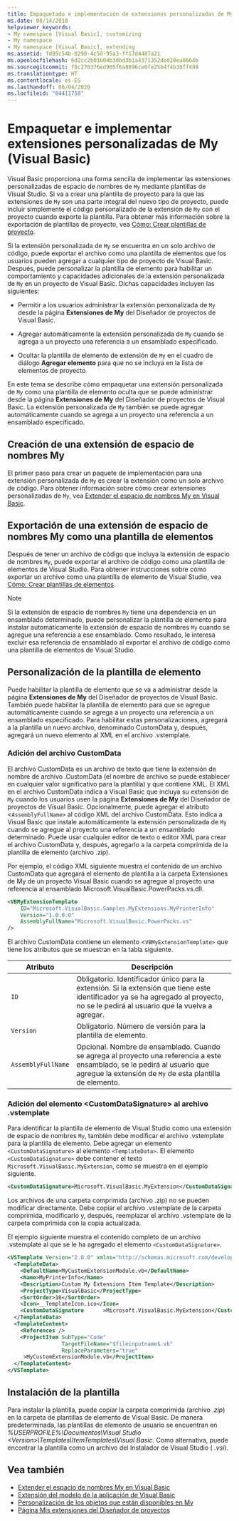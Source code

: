 ```yaml
---
title: Empaquetado e implementación de extensiones personalizadas de My
ms.date: 08/14/2018
helpviewer_keywords:
- My namespace [Visual Basic], customizing
- My namespace
- My namespace [Visual Basic], extending
ms.assetid: fd89c54b-0290-4c50-95a3-ff17d4487a21
ms.openlocfilehash: 6d2cc2b01b04b30bd3b1a4371352ded20ea8664b
ms.sourcegitcommit: f8c270376ed905f6a8896ce0fe25b4f4b38ff498
ms.translationtype: HT
ms.contentlocale: es-ES
ms.lasthandoff: 06/04/2020
ms.locfileid: "84411758"
---
```

# <a name="package-and-deploy-custom-my-extensions-visual-basic"></a>Empaquetar e implementar extensiones personalizadas de My (Visual Basic)

Visual Basic proporciona una forma sencilla de implementar las extensiones personalizadas de espacio de nombres de `My` mediante plantillas de Visual Studio. Si va a crear una plantilla de proyecto para la que las extensiones de `My` son una parte integral del nuevo tipo de proyecto, puede incluir simplemente el código personalizado de la extensión de `My` con el proyecto cuando exporte la plantilla. Para obtener más información sobre la exportación de plantillas de proyecto, vea [Cómo: Crear plantillas de proyecto](/visualstudio/ide/how-to-create-project-templates).

Si la extensión personalizada de `My` se encuentra en un solo archivo de código, puede exportar el archivo como una plantilla de elementos que los usuarios pueden agregar a cualquier tipo de proyecto de Visual Basic. Después, puede personalizar la plantilla de elemento para habilitar un comportamiento y capacidades adicionales de la extensión personalizada de `My` en un proyecto de Visual Basic. Dichas capacidades incluyen las siguientes:

- Permitir a los usuarios administrar la extensión personalizada de `My` desde la página **Extensiones de My** del Diseñador de proyectos de Visual Basic.

- Agregar automáticamente la extensión personalizada de `My` cuando se agrega a un proyecto una referencia a un ensamblado especificado.

- Ocultar la plantilla de elemento de extensión de `My` en el cuadro de diálogo **Agregar elemento** para que no se incluya en la lista de elementos de proyecto.

En este tema se describe cómo empaquetar una extensión personalizada de `My` como una plantilla de elemento oculta que se puede administrar desde la página **Extensiones de My** del Diseñador de proyectos de Visual Basic. La extensión personalizada de `My` también se puede agregar automáticamente cuando se agrega a un proyecto una referencia a un ensamblado especificado.

## <a name="create-a-my-namespace-extension"></a>Creación de una extensión de espacio de nombres My

El primer paso para crear un paquete de implementación para una extensión personalizada de `My` es crear la extensión como un solo archivo de código. Para obtener información sobre cómo crear extensiones personalizadas de `My`, vea [Extender el espacio de nombres My en Visual Basic](extending-the-my-namespace.md).

## <a name="export-a-my-namespace-extension-as-an-item-template"></a>Exportación de una extensión de espacio de nombres My como una plantilla de elementos

Después de tener un archivo de código que incluya la extensión de espacio de nombres `My`, puede exportar el archivo de código como una plantilla de elementos de Visual Studio. Para obtener instrucciones sobre cómo exportar un archivo como una plantilla de elemento de Visual Studio, vea [Cómo: Crear plantillas de elementos](/visualstudio/ide/how-to-create-item-templates).

> [!NOTE]
> Si la extensión de espacio de nombres `My` tiene una dependencia en un ensamblado determinado, puede personalizar la plantilla de elemento para instalar automáticamente la extensión de espacio de nombres `My` cuando se agregue una referencia a ese ensamblado. Como resultado, le interesa excluir esa referencia de ensamblado al exportar el archivo de código como una plantilla de elementos de Visual Studio.

## <a name="customize-the-item-template"></a>Personalización de la plantilla de elemento

Puede habilitar la plantilla de elemento que se va a administrar desde la página **Extensiones de My** del Diseñador de proyectos de Visual Basic. También puede habilitar la plantilla de elemento para que se agregue automáticamente cuando se agrega a un proyecto una referencia a un ensamblado especificado. Para habilitar estas personalizaciones, agregará a la plantilla un nuevo archivo, denominado CustomData y, después, agregará un nuevo elemento al XML en el archivo .vstemplate.

### <a name="add-the-customdata-file"></a>Adición del archivo CustomData

El archivo CustomData es un archivo de texto que tiene la extensión de nombre de archivo .CustomData (el nombre de archivo se puede establecer en cualquier valor significativo para la plantilla) y que contiene XML. El XML en el archivo CustomData indica a Visual Basic que incluya su extensión de `My` cuando los usuarios usen la página **Extensiones de My** del Diseñador de proyectos de Visual Basic. Opcionalmente, puede agregar el atributo <`AssemblyFullName>` al código XML del archivo CustomData. Esto indica a Visual Basic que instale automáticamente la extensión personalizada de `My` cuando se agregue al proyecto una referencia a un ensamblado determinado. Puede usar cualquier editor de texto o editor XML para crear el archivo CustomData y, después, agregarlo a la carpeta comprimida de la plantilla de elemento (archivo .zip).

Por ejemplo, el código XML siguiente muestra el contenido de un archivo CustomData que agregará el elemento de plantilla a la carpeta Extensiones de My de un proyecto Visual Basic cuando se agregue al proyecto una referencia al ensamblado Microsoft.VisualBasic.PowerPacks.vs.dll.

```xml
<VBMyExtensionTemplate
    ID="Microsoft.VisualBasic.Samples.MyExtensions.MyPrinterInfo"
    Version="1.0.0.0"
    AssemblyFullName="Microsoft.VisualBasic.PowerPacks.vs"
/>
```

El archivo CustomData contiene un elemento <`VBMyExtensionTemplate>` que tiene los atributos que se muestran en la tabla siguiente.

|Atributo|Descripción|
|---|---|
|`ID`|Obligatorio. Identificador único para la extensión. Si la extensión que tiene este identificador ya se ha agregado al proyecto, no se le pedirá al usuario que la vuelva a agregar.|
|`Version`|Obligatorio. Número de versión para la plantilla de elemento.|
|`AssemblyFullName`|Opcional. Nombre de ensamblado. Cuando se agrega al proyecto una referencia a este ensamblado, se le pedirá al usuario que agregue la extensión de `My` de esta plantilla de elemento.|

### <a name="add-the-customdatasignature-element-to-the-vstemplate-file"></a>Adición del elemento \<CustomDataSignature> al archivo .vstemplate

Para identificar la plantilla de elemento de Visual Studio como una extensión de espacio de nombres `My`, también debe modificar el archivo .vstemplate para la plantilla de elemento. Debe agregar un elemento `<CustomDataSignature>` al elemento `<TemplateData>`. El elemento `<CustomDataSignature>` debe contener el texto `Microsoft.VisualBasic.MyExtension`, como se muestra en el ejemplo siguiente.

```xml
<CustomDataSignature>Microsoft.VisualBasic.MyExtension</CustomDataSignature>
```

Los archivos de una carpeta comprimida (archivo .zip) no se pueden modificar directamente. Debe copiar el archivo .vstemplate de la carpeta comprimida, modificarlo y, después, reemplazar el archivo .vstemplate de la carpeta comprimida con la copia actualizada.

El ejemplo siguiente muestra el contenido completo de un archivo .vstemplate al que se le ha agregado el elemento `<CustomDataSignature>`.

```xml
<VSTemplate Version="2.0.0" xmlns="http://schemas.microsoft.com/developer/vstemplate/2005" Type="Item">
  <TemplateData>
    <DefaultName>MyCustomExtensionModule.vb</DefaultName>
    <Name>MyPrinterInfo</Name>
    <Description>Custom My Extensions Item Template</Description>
    <ProjectType>VisualBasic</ProjectType>
    <SortOrder>10</SortOrder>
    <Icon>__TemplateIcon.ico</Icon>
    <CustomDataSignature      >Microsoft.VisualBasic.MyExtension</CustomDataSignature>
  </TemplateData>
  <TemplateContent>
    <References />
    <ProjectItem SubType="Code"
                 TargetFileName="$fileinputname$.vb"
                 ReplaceParameters="true"
     >MyCustomExtensionModule.vb</ProjectItem>
  </TemplateContent>
</VSTemplate>
```

## <a name="install-the-template"></a>Instalación de la plantilla

Para instalar la plantilla, puede copiar la carpeta comprimida (archivo *.zip*) en la carpeta de plantillas de elemento de Visual Basic. De manera predeterminada, las plantillas de elemento de usuario se encuentran en *%USERPROFILE%\Documentos\Visual Studio \<Version\>\Templates\ItemTemplates\Visual Basic*. Como alternativa, puede encontrar la plantilla como un archivo del Instalador de Visual Studio ( *.vsi*).

## <a name="see-also"></a>Vea también

- [Extender el espacio de nombres My en Visual Basic](extending-the-my-namespace.md)
- [Extensión del modelo de la aplicación de Visual Basic](extending-the-visual-basic-application-model.md)
- [Personalización de los objetos que están disponibles en My](customizing-which-objects-are-available-in-my.md)
- [Página Mis extensiones del Diseñador de proyectos](/visualstudio/ide/reference/my-extensions-page-project-designer-visual-basic)
